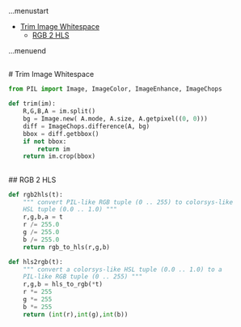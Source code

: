 ...menustart

 - [Trim Image Whitespace](#044b8396fbd6ae9de3416b0b6ac5322a)
	 - [RGB 2 HLS](#e347469f9fd55367a3a83c5761256a2c)

...menuend




<h2 id="044b8396fbd6ae9de3416b0b6ac5322a"></h2>
# Trim Image Whitespace

```python
from PIL import Image, ImageColor, ImageEnhance, ImageChops

def trim(im):
	R,G,B,A = im.split()
	bg = Image.new( A.mode, A.size, A.getpixel((0, 0)))
	diff = ImageChops.difference(A, bg)
	bbox = diff.getbbox()
	if not bbox:
		return im
	return im.crop(bbox)
```

<h2 id="e347469f9fd55367a3a83c5761256a2c"></h2>
## RGB 2 HLS

```python
def rgb2hls(t):
	""" convert PIL-like RGB tuple (0 .. 255) to colorsys-like
	HSL tuple (0.0 .. 1.0) """
	r,g,b,a = t
	r /= 255.0
	g /= 255.0
	b /= 255.0
	return rgb_to_hls(r,g,b)

def hls2rgb(t):
	""" convert a colorsys-like HSL tuple (0.0 .. 1.0) to a
	PIL-like RGB tuple (0 .. 255) """
	r,g,b = hls_to_rgb(*t)
	r *= 255
	g *= 255
	b *= 255
	return (int(r),int(g),int(b))
```
